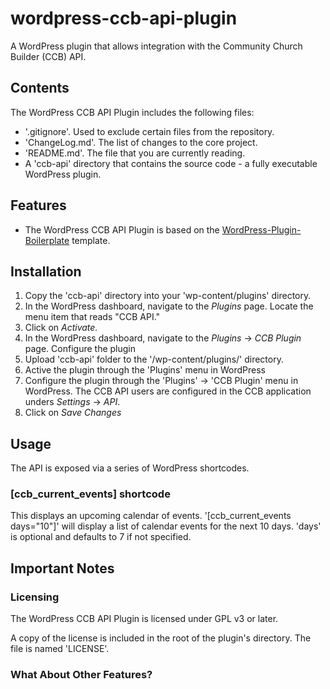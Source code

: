 wordpress-ccb-api-plugin
========================

A WordPress plugin that allows integration with the Community Church Builder (CCB) API.

## Contents

The WordPress CCB API Plugin includes the following files:

* '.gitignore'.  Used to exclude certain files from the repository.
* 'ChangeLog.md'.  The list of changes to the core project.
* 'README.md'.  The file that you are currently reading.
* A 'ccb-api' directory that contains the source code - a fully executable WordPress plugin.

## Features

* The WordPress CCB API Plugin is based on the [WordPress-Plugin-Boilerplate](https://github.com/tommcfarlin/WordPress-Plugin-Boilerplate) template.

## Installation

1.  Copy the 'ccb-api' directory into your 'wp-content/plugins' directory.
2.  In the WordPress dashboard, navigate to the *Plugins* page.  Locate the menu item that reads "CCB API."
3.  Click on *Activate.*
4.  In the WordPress dashboard, navigate to the *Plugins* -> *CCB Plugin* page.  Configure the plugin
1.  Upload 'ccb-api' folder to the '/wp-content/plugins/' directory.
2.  Active the plugin through the 'Plugins' menu in WordPress
3.  Configure the plugin through the 'Plugins' -> 'CCB Plugin' menu in WordPress.  The CCB API users are configured in the CCB application unders *Settings* -> *API*.
4.  Click on *Save Changes*

## Usage

The API is exposed via a series of WordPress shortcodes.

### [ccb_current_events] shortcode

This displays an upcoming calendar of events.  '[ccb_current_events days="10"]' will display a list of calendar events for the next 10 days.  'days' is optional and defaults to 7 if not specified.

## Important Notes

### Licensing

The WordPress CCB API Plugin is licensed under GPL v3 or later.

A copy of the license is included in the root of the plugin's directory.  The file is named 'LICENSE'.

### What About Other Features?
